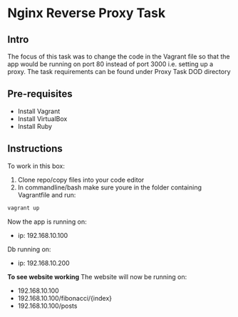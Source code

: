# Nginx Reverse Proxy Task

## Intro
The focus of this task was to change the code in the Vagrant file so that the app would be running on port 80 instead of port 3000 i.e. setting up a proxy.
The task requirements can be found under Proxy Task DOD directory

## Pre-requisites
- Install Vagrant
- Install VirtualBox
- Install Ruby

## Instructions
To work in this box:
1. Clone repo/copy files into your code editor
2. In commandline/bash make sure youre in the folder containing Vagrantfile and run:
```bash
vagrant up
```

Now the app is running on:
- ip: 192.168.10.100

Db running on:
- ip: 192.168.10.200

**To see website working**
The website will now be running on:
- 192.168.10.100
- 192.168.10.100/fibonacci/{index}
- 192.168.10.100/posts